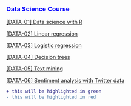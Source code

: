 <h3 style="color:blue"> Data Science Course</h3>

[[DATA-01] Data science with R](https://s3.eu-west-2.amazonaws.com/cinndata/data/data-01.html)

[[DATA-02] Linear regression](https://s3.eu-west-2.amazonaws.com/cinndata/data/data-02.html)

[[DATA-03] Logistic regression](https://s3.eu-west-2.amazonaws.com/cinndata/data/data-03.html)

[[DATA-04] Decision trees](https://s3.eu-west-2.amazonaws.com/cinndata/data/data-04.html)

[[DATA-05] Text mining](https://s3.eu-west-2.amazonaws.com/cinndata/data/data-05.html)

[[DATA-06] Sentiment analysis with Twitter data](https://s3.eu-west-2.amazonaws.com/cinndata/data/data-06.html)

```diff
+ this will be highlighted in green
- this will be highlighted in red
```
